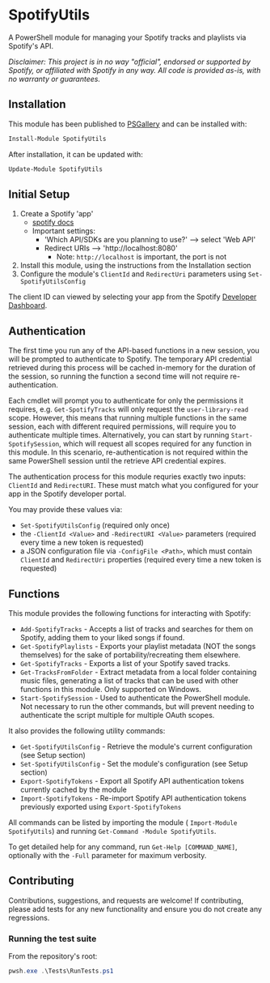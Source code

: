 # SpotifyUtils

A PowerShell module for managing your Spotify tracks and playlists via Spotify's
API.

_Disclaimer: This project is in no way "official", endorsed or supported by
Spotify, or affiliated with Spotify in any way. All code is provided as-is, with
no warranty or guarantees._

## Installation

This module has been published to
[PSGallery](https://www.powershellgallery.com/packages/SpotifyUtils) and can be
installed with:

```powershell
Install-Module SpotifyUtils
```

After installation, it can be updated with:

```powershell
Update-Module SpotifyUtils
```

## Initial Setup

1. Create a Spotify 'app'
   - [spotify docs](https://developer.spotify.com/documentation/web-api/tutorials/getting-started)
   - Important settings:
     - 'Which API/SDKs are you planning to use?' --> select 'Web API'
     - Redirect URIs --> 'http://localhost:8080'
       - Note: `http://localhost` is important, the port is not
2. Install this module, using the instructions from the Installation section
3. Configure the module's `ClientId` and `RedirectUri` parameters using
   `Set-SpotifyUtilsConfig`

The client ID can viewed by selecting your app from the Spotify
[Developer Dashboard](https://developer.spotify.com/dashboard).

## Authentication

The first time you run any of the API-based functions in a new session, you will
be prompted to authenticate to Spotify. The temporary API credential retrieved
during this process will be cached in-memory for the duration of the session, so
running the function a second time will not require re-authentication.

Each cmdlet will prompt you to authenticate for only the permissions it
requires, e.g. `Get-SpotifyTracks` will only request the `user-library-read`
scope. However, this means that running multiple functions in the same session,
each with different required permissions, will require you to authenticate
multiple times. Alternatively, you can start by running `Start-SpotifySession`,
which will request all scopes required for any function in this module. In
this scenario, re-authentication is not required within the same PowerShell
session until the retrieve API credential expires.

The authentication process for this module requries exactly two inputs:
`ClientId` and `RedirectURI`. These must match what you configured for your app
in the Spotify developer portal.

You may provide these values via:

- `Set-SpotifyUtilsConfig` (required only once)
- the `-ClientId <Value>` and `-RedirectURI <Value>` parameters (required every
  time a new token is requested)
- a JSON configuration file via `-ConfigFile <Path>`, which must contain
  `ClientId` and `RedirectUri` properties (required every time a new token is
  requested)

## Functions

This module provides the following functions for interacting with Spotify:

- `Add-SpotifyTracks` - Accepts a list of tracks and searches for them on
  Spotify, adding them to your liked songs if found.
- `Get-SpotifyPlaylists` - Exports your playlist metadata (NOT the songs
  themselves) for the sake of portability/recreating them elsewhere.
- `Get-SpotifyTracks` - Exports a list of your Spotify saved tracks.
- `Get-TracksFromFolder` - Extract metadata from a local folder containing music
  files, generating a list of tracks that can be used with other functions in
  this module. Only supported on Windows.
- `Start-SpotifySession` - Used to authenticate the PowerShell module. Not
  necessary to run the other commands, but will prevent needing to authenticate
  the script multiple for multiple OAuth scopes.

It also provides the following utility commands:

- `Get-SpotifyUtilsConfig` - Retrieve the module's current configuration (see
  Setup section)
- `Set-SpotifyUtilsConfig` - Set the module's configuration (see Setup section)
- `Export-SpotifyTokens` - Export all Spotify API authentication tokens
  currently cached by the module
- `Import-SpotifyTokens` - Re-import Spotify API authentication tokens
  previously exported using `Export-SpotifyTokens`

All commands can be listed by importing the module (
`Import-Module SpotifyUtils`) and running `Get-Command -Module SpotifyUtils`.

To get detailed help for any command, run `Get-Help [COMMAND_NAME]`, optionally
with the `-Full` parameter for maximum verbosity.

## Contributing

Contributions, suggestions, and requests are welcome! If contributing, please
add tests for any new functionality and ensure you do not create any
regressions.

### Running the test suite

From the repository's root:

```powershell
pwsh.exe .\Tests\RunTests.ps1
```